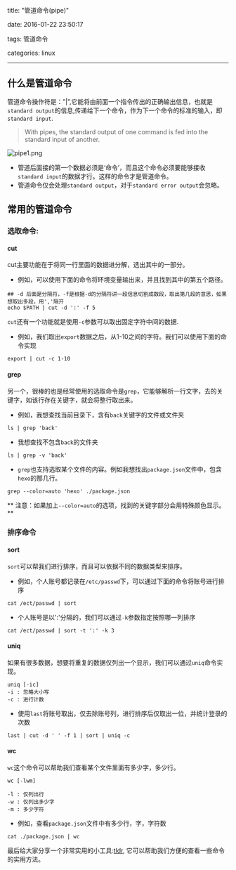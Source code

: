 title: "管道命令(pipe)"

date: 2016-01-22 23:50:17

tags: 管道命令

categories: linux

---

## 什么是管道命令

管道命令操作符是：”|”,它能将由前面一个指令传出的正确输出信息，也就是`standard output`的信息,传递给下一个命令，作为下一个命令的标准的输入，即`standard input`.
> With pipes, the standard output of one command is fed into the standard input of another.

![pipe1.png](/img/pipe1.png)

- 管道后面接的第一个数据必须是‘命令’，而且这个命令必须要能够接收`standard input`的数据才行。这样的命令才是管道命令。
- 管道命令仅会处理`standard output`，对于`standard error output`会忽略。

## 常用的管道命令

### 选取命令: 

#### cut

cut主要功能在于将同一行里面的数据进分解，选出其中的一部分。

- 例如，可以使用下面的命令将环境变量输出来，并且找到其中的第五个路径。

```
## -d 后面是分隔符，-f是根据-d的分隔符讲一段信息切割成数段，取出第几段的意思，如果想取出多段，用','隔开
echo $PATH | cut -d ':' -f 5
```

`cut`还有一个功能就是使用`-c`参数可以取出固定字符中间的数据.

- 例如，我们取出`export`数据之后，从1-10之间的字符。我们可以使用下面的命令实现

```
export | cut -c 1-10
```

#### grep

另一个，很棒的也是经常使用的选取命令是`grep`，它能够解析一行文字，去的关键字，如该行存在关键字，就会将整行取出来。

- 例如，我想查找当前目录下，含有`back`关键字的文件或文件夹


```
ls | grep 'back'
```

- 我想查找不包含`back`的文件夹


```
ls | grep -v 'back'
```

- `grep`也支持选取某个文件的内容。例如我想找出`package.json`文件中，包含`hexo`的那几行。


```
grep --color=auto 'hexo' ./package.json
```
 ** 注意：如果加上`--color=auto`的选项，找到的关键字部分会用特殊颜色显示。**
 
### 排序命令
 
#### sort

`sort`可以帮我们进行排序，而且可以依据不同的数据类型来排序。

- 例如，个人账号都记录在`/etc/passwd`下，可以通过下面的命令将账号进行排序

```
cat /ect/passwd | sort
```

- 个人账号是以':'分隔的，我们可以通过`-k`参数指定按照哪一列排序

```
cat /ect/passwd | sort -t ':' -k 3
```

#### uniq

如果有很多数据，想要将重复的数据仅列出一个显示，我们可以通过`uniq`命令实现。

```
uniq [-ic]
-i : 忽略大小写
-c : 进行计数
```
- 使用`last`将账号取出，仅去除账号列，进行排序后仅取出一位，并统计登录的次数

```
last | cut -d ' ' -f 1 | sort | uniq -c
```

#### wc

`wc`这个命令可以帮助我们查看某个文件里面有多少字，多少行。

```
wc [-lwm]

-l : 仅列出行
-w : 仅列出多少字
-m : 多少字符
```

- 例如，查看`package.json`文件中有多少行，字，字符数

```
cat ./package.json | wc
```


 
最后给大家分享一个非常实用的小工具:[tldr](https://github.com/tldr-pages/tldr), 它可以帮助我们方便的查看一些命令的实用方法。